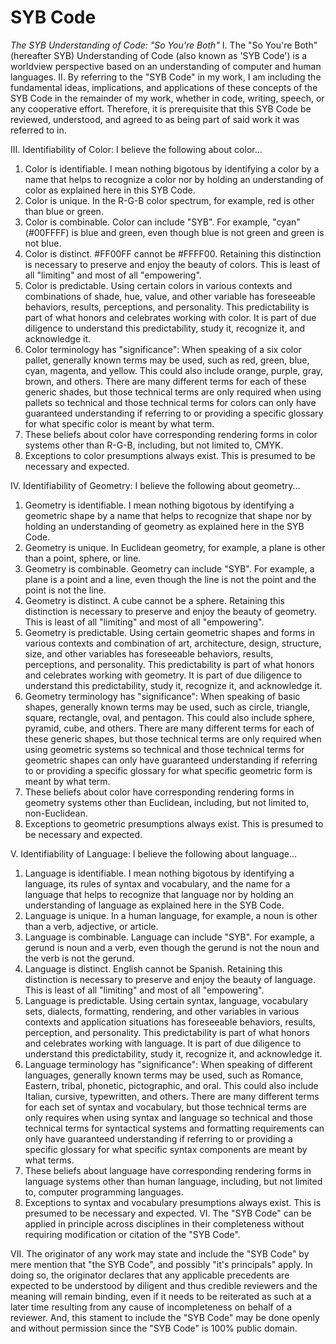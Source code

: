 # SYB Code
*The SYB Understanding of Code: "So You're Both"*
I. The "So You're Both" (hereafter SYB) Understanding of Code (also known as 'SYB Code') is a worldview perspective based on an understanding of computer and human languages.
II. By referring to the "SYB Code" in my work, I am including the fundamental ideas, implications, and applications of these concepts of the SYB Code in the remainder of my work, whether in code, writing, speech, or any cooperative effort. Therefore, it is prerequisite that this SYB Code be reviewed, understood, and agreed to as being part of said work it was referred to in.

III. Identifiability of Color: I believe the following about color...
1. Color is identifiable. I mean nothing bigotous by identifying a color by a name that helps to recognize a color nor by holding an understanding of color as explained here in this SYB Code.
2. Color is unique. In the R-G-B color spectrum, for example, red is other than blue or green.
3. Color is combinable. Color can include "SYB". For example, "cyan" (#00FFFF) is blue and green, even though blue is not green and green is not blue.
4. Color is distinct. #FF00FF cannot be #FFFF00. Retaining this distinction is necessary to preserve and enjoy the beauty of colors. This is least of all "limiting" and most of all "empowering".
5. Color is predictable. Using certain colors in various contexts and combinations of shade, hue, value, and other variable has foreseeable behaviors, results, perceptions, and personality. This predictability is part of what honors and celebrates working with color. It is part of due diligence to understand this predictability, study it, recognize it, and acknowledge it.
6. Color terminology has "significance": When speaking of a six color pallet, generally known terms may be used, such as red, green, blue, cyan, magenta, and yellow. This could also include orange, purple, gray, brown, and others. There are many different terms for each of these generic shades, but those technical terms are only required when using pallets so technical and those technical terms for colors can only have guaranteed understanding if referring to or providing a specific glossary for what specific color is meant by what term.
7. These beliefs about color have corresponding rendering forms in color systems other than R-G-B, including, but not limited to, CMYK.
8. Exceptions to color presumptions always exist. This is presumed to be necessary and expected.

IV. Identifiability of Geometry: I believe the following about geometry...
1. Geometry is identifiable. I mean nothing bigotous by identifying a geometric shape by a name that helps to recognize that shape nor by holding an understanding of geometry as explained here in the SYB Code.
2. Geometry is unique. In Euclidean geometry, for example, a plane is other than a point, sphere, or line.
3. Geometry is combinable. Geometry can include "SYB". For example, a plane is a point and a line, even though the line is not the point and the point is not the line.
4. Geometry is distinct. A cube cannot be a sphere. Retaining this distinction is necessary to preserve and enjoy the beauty of geometry. This is least of all "limiting" and most of all "empowering".
5. Geometry is predictable. Using certain geometric shapes and forms in various contexts and combination of art, architecture, design, structure, size, and other variables has foreseeable behaviors, results, perceptions, and personality. This predictability is part of what honors and celebrates working with geometry. It is part of due diligence to understand this predictability, study it, recognize it, and acknowledge it.
6. Geometry terminology has "significance": When speaking of basic shapes, generally known terms may be used, such as circle, triangle, square, rectangle, oval, and pentagon. This could also include sphere, pyramid, cube, and others. There are many different terms for each of these generic shapes, but those technical terms are only required when using geometric systems so technical and those technical terms for geometric shapes can only have guaranteed understanding if referring to or providing a specific glossary for what specific geometric form is meant by what term.
7. These beliefs about color have corresponding rendering forms in geometry systems other than Euclidean, including, but not limited to, non-Euclidean.
8. Exceptions to geometric presumptions always exist. This is presumed to be necessary and expected.

V. Identifiability of Language: I believe the following about language...
1. Language is identifiable. I mean nothing bigotous by identifying a language, its rules of syntax and vocabulary, and the name for a language that helps to recognize that language nor by holding an understanding of language as explained here in the SYB Code.
2. Language is unique. In a human language, for example, a noun is other than a verb, adjective, or article.
3. Language is combinable. Language can include "SYB". For example, a gerund is noun and a verb, even though the gerund is not the noun and the verb is not the gerund.
4. Language is distinct. English cannot be Spanish. Retaining this distinction is necessary to preserve and enjoy the beauty of language. This is least of all "limiting" and most of all "empowering".
5. Language is predictable. Using certain syntax, language, vocabulary sets, dialects, formatting, rendering, and other variables in various contexts and application situations has foreseeable behaviors, results, perception, and personality. This predictability is part of what honors and celebrates working with language. It is part of due diligence to understand this predictability, study it, recognize it, and acknowledge it.
6. Language terminology has "significance": When speaking of different languages, generally known terms may be used, such as Romance, Eastern, tribal, phonetic, pictographic, and oral. This could also include Italian, cursive, typewritten, and others. There are many different terms for each set of syntax and vocabulary, but those technical terms are only requires when using syntax and language so technical and those technical terms for syntactical systems and formatting requirements can only have guaranteed understanding if referring to or providing a specific glossary for what specific syntax components are meant by what terms.
7. These beliefs about language have corresponding rendering forms in language systems other than human language, including, but not limited to, computer programming languages.
8. Exceptions to syntax and vocabulary presumptions always exist. This is presumed to be necessary and expected.
VI. The "SYB Code" can be applied in principle across disciplines in their completeness without requiring modification or citation of the "SYB Code".

VII. The originator of any work may state and include the "SYB Code" by mere mention that "the SYB Code", and possibly "it's principals" apply. In doing so, the originator declares that any applicable precedents are expected to be understood by diligent and thus credible reviewers and the meaning will remain binding, even if it needs to be reiterated as such at a later time resulting from any cause of incompleteness on behalf of a reviewer. And, this stament to include the "SYB Code" may be done openly and without permission since the "SYB Code" is 100% public domain.
